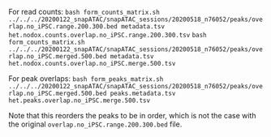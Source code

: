 For read counts:
`bash form_counts_matrix.sh  ../../../20200122_snapATAC/snapATAC_sessions/20200518_n76052/peaks/overlap.no_iPSC.range.200.300.bed metadata.tsv het.nodox.counts.overlap.no_iPSC.range.200.300.tsv`
`bash form_counts_matrix.sh  ../../../20200122_snapATAC/snapATAC_sessions/20200518_n76052/peaks/overlap.no_iPSC.merged.500.bed metadata.tsv het.nodox.counts.overlap.no_iPSC.merge.500.tsv`

For peak overlaps:
`bash form_peaks_matrix.sh ../../../20200122_snapATAC/snapATAC_sessions/20200518_n76052/peaks/overlap.no_iPSC.merged.500.bed peaks.metadata.tsv het.peaks.overlap.no_iPSC.merge.500.tsv`

Note that this reorders the peaks to be in order, which is not the case with the original `overlap.no_iPSC.range.200.300.bed` file.
